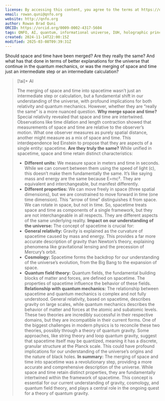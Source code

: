 ```yaml
---
license: By accessing this content, you agree to the terms at https://qnfo.org/LICENSE
email: rowan.quni@qnfo.org
website: http://qnfo.org
author: Rowan Brad Quni
ORCID: https://orcid.org/0009-0002-4317-5604
tags: QNFO, AI, quantum, informational universe, IUH, holographic principle
created: 2024-11-14T22:00:15Z
modified: 2025-03-08T09:39:31Z
---
```


Should space and time have been merged? Are they really the same? And what has that done in terms of better explanations for the universe that continue in the quantum mechanics, or was the merging of space and time just an intermediate step or an intermediate calculation?

> [!ai]+ AI
>
> The merging of space and time into spacetime wasn’t just an intermediate step or calculation, but a fundamental shift in our understanding of the universe, with profound implications for both relativity and quantum mechanics. However, whether they are “really the same” is a more nuanced question.
> **Why merge space and time?**
> Special relativity revealed that space and time are intertwined. Observations like time dilation and length contraction showed that measurements of space and time are relative to the observer’s motion. What one observer measures as purely spatial distance, another might measure as a mix of space and time. This interdependence led Einstein to propose that they are aspects of a single entity: spacetime.
> **Are they truly the same?**
> While unified in spacetime, space and time retain distinct characteristics:
> - **Different units:** We measure space in meters and time in seconds. While we can convert between them using the speed of light (c), this doesn’t make them fundamentally the same. It’s like saying mass and energy are the same because E=mc². They are equivalent and interchangeable, but manifest differently.
> - **Different properties:** We can move freely in space (three spatial dimensions), but we are constrained to move forward in time (one time dimension). This “arrow of time” distinguishes it from space. We can rotate in space, but not in time.
> So, spacetime treats space and time as components of a single framework, but they are not interchangeable in all respects. They are different aspects of the same underlying reality.
> **Impact on our understanding of the universe:**
> The concept of spacetime is crucial for:
> - **General relativity:** Gravity is explained as the curvature of spacetime caused by mass and energy. This provides a far more accurate description of gravity than Newton’s theory, explaining phenomena like gravitational lensing and the precession of Mercury’s orbit.
> - **Cosmology:** Spacetime forms the backdrop for our understanding of the universe’s evolution, from the Big Bang to the expansion of space.
> - **Quantum field theory:** Quantum fields, the fundamental building blocks of matter and forces, are defined on spacetime. The properties of spacetime influence the behavior of these fields.
> **Relationship with quantum mechanics:**
> The relationship between spacetime and quantum mechanics is complex and not fully understood. General relativity, based on spacetime, describes gravity on large scales, while quantum mechanics describes the behavior of matter and forces at the atomic and subatomic levels. These two theories are incredibly successful in their respective domains, but they are incompatible in their current forms.
> One of the biggest challenges in modern physics is to reconcile these two theories, possibly through a theory of quantum gravity. Some approaches, like string theory and loop quantum gravity, suggest that spacetime itself may be quantized, meaning it has a discrete, granular structure at the Planck scale. This could have profound implications for our understanding of the universe’s origins and the nature of black holes.
> **In summary:**
> The merging of space and time into spacetime was a revolutionary step, providing a more accurate and comprehensive description of the universe. While space and time retain distinct properties, they are fundamentally intertwined within the framework of spacetime. This concept is essential for our current understanding of gravity, cosmology, and quantum field theory, and plays a central role in the ongoing quest for a theory of quantum gravity.
